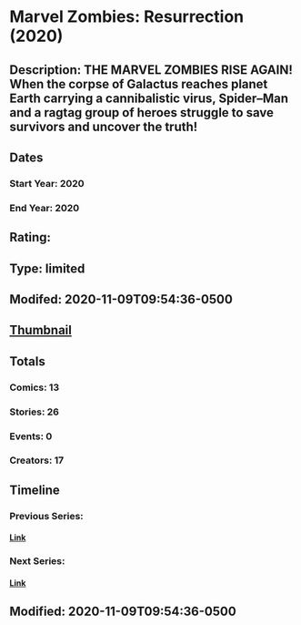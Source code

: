 # Marvel Zombies: Resurrection (2020)
## Description: THE MARVEL ZOMBIES RISE AGAIN! When the corpse of Galactus reaches planet Earth carrying a cannibalistic virus, Spider–Man and a ragtag group of heroes struggle to save survivors and uncover the truth!
## Dates
### Start Year: 2020
### End Year: 2020
## Rating: 
## Type: limited
## Modifed: 2020-11-09T09:54:36-0500
## [Thumbnail](http://i.annihil.us/u/prod/marvel/i/mg/c/80/5f495e26a5cbb.jpg)
## Totals
### Comics: 13
### Stories: 26
### Events: 0
### Creators: 17
## Timeline
### Previous Series: 
#### [Link]()
### Next Series: 
#### [Link]()
## Modified: 2020-11-09T09:54:36-0500